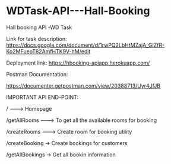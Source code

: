 # WDTask-API---Hall-Booking

Hall booking API -WD Task

Link for task description: https://docs.google.com/document/d/1rwPQ2LbHtMZajA_GIZfR-Ko2MFueoT82AmfHTK9V-hM/edit

Deployment link: https://hbooking-apiapp.herokuapp.com/

Postman Documentation:

https://documenter.getpostman.com/view/20388713/Uyr4JfJB

IMPORTANT API END-POINT:

/             ---> Homepage

/getAllRooms  ---> To get all the available rooms for booking

/createRooms  ---> Create room for booking utility

/createBooking -> Create bookings for customers

/getAllBookings -> Get all bookin information
